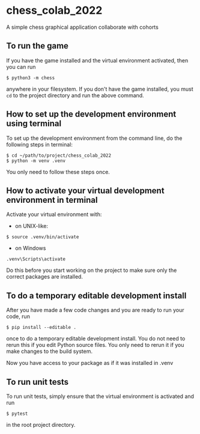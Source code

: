 # chess_colab_2022

A simple chess graphical application collaborate with cohorts

## To run the game

If you have the game installed and the virtual environment activated, then you can run 

```shell
$ python3 -m chess
```

anywhere in your filesystem. If you don't have the game installed, you must ```cd``` to the project directory and run the above command.

## How to set up the development environment using terminal

To set up the development environment from the command line, do the following steps in terminal:

```shell
$ cd ~/path/to/project/chess_colab_2022
$ python -m venv .venv
```

You only need to follow these steps once.

## How to activate your virtual development environment in terminal

Activate your virtual environment with:

- on UNIX-like:
  
```shell
$ source .venv/bin/activate
```

- on Windows

```shell
.venv\Scripts\activate
```	
	
Do this before you start working on the project to make sure only the correct packages are installed.

## To do a temporary editable development install

After you have made a few code changes and you are ready to run your code, run 

```shell
$ pip install --editable .
```

once to do a temporary editable development install. You do not need to rerun this if you edit Python source files. You only need to rerun it if you make changes to the build system.

Now you have access to your package as if it was installed in .venv

## To run unit tests

To run unit tests, simply ensure that the virtual environment is activated and run 

```shell
$ pytest
```

in the root project directory.
